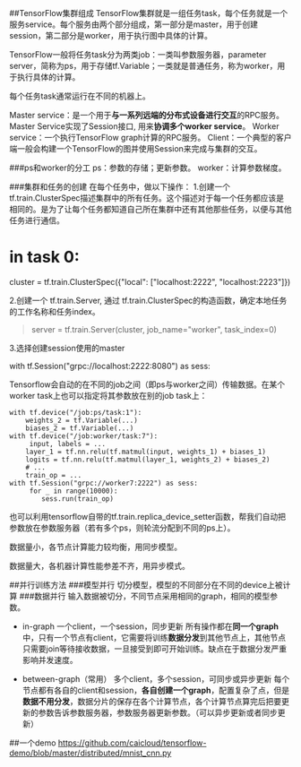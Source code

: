 ##TensorFlow集群组成
TensorFlow集群就是一组任务task，每个任务就是一个服务service。每个服务由两个部分组成，第一部分是master，用于创建session，第二部分是worker，用于执行图中具体的计算。

TensorFlow一般将任务task分为两类job：一类叫参数服务器，parameter server，简称为ps，用于存储tf.Variable；一类就是普通任务，称为worker，用于执行具体的计算。

每个任务task通常运行在不同的机器上。

Master service：是一个用于**与一系列远端的分布式设备进行交互**的RPC服务。Master Service实现了Session接口, 用来**协调多个worker service**。
Worker service：一个执行TensorFlow graph计算的RPC服务。
Client：一个典型的客户端一般会构建一个TensorFlow的图并使用Session来完成与集群的交互。


###ps和worker的分工
ps：参数的存储；更新参数。
worker：计算参数梯度。

###集群和任务的创建
在每个任务中，做以下操作：
1.创建一个 tf.train.ClusterSpec描述集群中的所有任务。这个描述对于每一个任务都应该是相同的。是为了让每个任务都知道自己所在集群中还有其他那些任务，以便与其他任务进行通信。
> 
# in task 0:
cluster = tf.train.ClusterSpec({"local": ["localhost:2222", "localhost:2223"]})  

2.创建一个 tf.train.Server, 通过 tf.train.ClusterSpec的构造函数，确定本地任务的工作名称和任务index。
> server = tf.train.Server(cluster, job_name="worker", task_index=0)  

3.选择创建session使用的master
> 
 with tf.Session("grpc://localhost:2222:8080") as sess:

Tensorflow会自动的在不同的job之间（即ps与worker之间）传输数据。在某个worker task上也可以指定将其参数放在别的job task上：

	with tf.device("/job:ps/task:1"):
  		weights_2 = tf.Variable(...)
  		biases_2 = tf.Variable(...)
	with tf.device("/job:worker/task:7"):
 		 input, labels = ...
 	 	layer_1 = tf.nn.relu(tf.matmul(input, weights_1) + biases_1)
 	 	logits = tf.nn.relu(tf.matmul(layer_1, weights_2) + biases_2)
 	 	# ...
  		train_op = ...
	with tf.Session("grpc://worker7:2222") as sess:
	 	 for _ in range(10000):
  	  		sess.run(train_op)

也可以利用tensorflow自带的tf.train.replica_device_setter函数，帮我们自动把参数放在参数服务器（若有多个ps，则轮流分配到不同的ps上）。

数据量小，各节点计算能力较均衡，用同步模型。

数据量大，各机器计算性能参差不齐，用异步模式。

##并行训练方法
###模型并行
切分模型，模型的不同部分在不同的device上被计算
###数据并行
输入数据被切分，不同节点采用相同的graph，相同的模型参数。
- in-graph
一个client，一个session，同步更新
所有操作都在**同一个graph**中，只有一个节点有client，它需要将训练**数据分发**到其他节点上，其他节点只需要join等待接收数据，一旦接受到即可开始训练。缺点在于数据分发严重影响并发速度。

- between-graph（常用）
多个client，多个session，可同步或异步更新
每个节点都有各自的client和session，**各自创建一个graph**，配置复杂了点，但是**数据不用分发**，数据分片的保存在各个计算节点，各个计算节点算完后把要更新的参数告诉参数服务器，参数服务器更新参数。（可以异步更新或者同步更新）

##一个demo
https://github.com/caicloud/tensorflow-demo/blob/master/distributed/mnist_cnn.py



